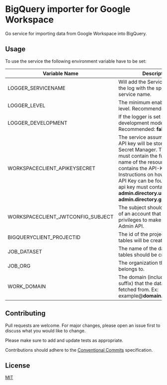 # BigQuery importer for Google Workspace

Go service for importing data from Google Workspace into BigQuery.

## Usage

To use the service the following environment variable have to be set:

| Variable Name                   | Description                                                                        |
|---------------------------------|------------------------------------------------------------------------------------|
|LOGGER_SERVICENAME               |Will add the ServiceContext to the log with the specified service name.             |
|LOGGER_LEVEL                     |The minimum enabled logging level. Recommended: **debug**.                              |
|LOGGER_DEVELOPMENT               |If the logger is set to development mode or not. Recommended: **false**.                |
|WORKSPACECLIENT_APIKEYSECRET     |The service assumes that the API key will be stored in GCP Secret Manager. This variable must contain the full resource name of the resource that contains the API-KEY. Instructions on how to create an API Key can be found [here][api-key]. The api key must contain the **admin.directory.user** and **admin.directory.group** scopes. 
|WORKSPACECLIENT_JWTCONFIG_SUBJECT|The subject should be the email of an account that has privileges to make calls to the Admin API.
|BIGQUERYCLIENT_PROJECTID         |The id of the project where the tables will be created.
|JOB_DATASET                      |The name of the dataset where tables should be created.
|JOB_ORG                          |The organization the data belongs to.
|WORK_DOMAIN                      |The domain (including the suffix) that the data should be fetched from. Ex: example@**domain.domainsuffix** 

[api-key]:https://developers.google.com/admin-sdk/directory/v1/guides/delegation

## Contributing

Pull requests are welcome. For major changes, please open an issue first to discuss what you would like to change.

Please make sure to add and update tests as appropriate.

Contributions should adhere to the [Conventional Commits][commits] specification.

## License

[MIT](https://choosealicense.com/licenses/mit/)


[commits]:https://www.conventionalcommits.org/en/v1.0.0/
